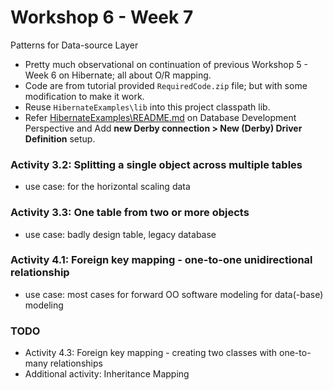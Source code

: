 # Workshop 6 - Week 7

Patterns for Data-source Layer

- Pretty much observational on continuation of previous Workshop 5 - Week 6 on Hibernate; all about O/R mapping.
- Code are from tutorial provided `RequiredCode.zip` file; but with some modification to make it work.
- Reuse `HibernateExamples\lib` into this project classpath lib.
- Refer [HibernateExamples\README.md][1] on 
Database Development Perspective and Add **new Derby connection > New (Derby) Driver Definition** setup.

[1]: https://github.com/victorskl/sda-tute/blob/master/HibernateExamples/README.md

### Activity 3.2: Splitting a single object across multiple tables

- use case: for the horizontal scaling data

### Activity 3.3: One table from two or more objects

- use case: badly design table, legacy database

### Activity 4.1: Foreign key mapping - one-to-one unidirectional relationship

- use case: most cases for forward OO software modeling for data(-base) modeling


### TODO

- Activity 4.3: Foreign key mapping - creating two classes with one-to-many relationships
- Additional activity: Inheritance Mapping